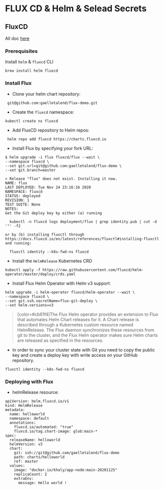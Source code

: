 # FLUX CD & Helm & Selead Secrets

## FluxCD

All doc [here](https://docs.fluxcd.io/projects/helm-operator/en/stable/)

### Prerequisites

Install `helm` & `fluxcd` CLI

```
brew install helm fluxcd
```
### Install Flux

* Clone your helm chart repository: 

```
 git@github.com:gaelletalend/flux-demo.git
```
* Create the `fluxcd` namespace:

```
kubectl create ns fluxcd
```

* Add FluxCD repository to Helm repos:
```
 helm repo add fluxcd https://charts.fluxcd.io
```
* Install Flux by specifying your fork URL:

```
$ helm upgrade -i flux fluxcd/flux --wait \
--namespace fluxcd \
--set git.url=git@github.com:gaelletalend/flux-demo \
--set git.branch=master

> Release "flux" does not exist. Installing it now.
NAME: flux
LAST DEPLOYED: Tue Nov 24 23:16:16 2020
NAMESPACE: fluxcd
STATUS: deployed
REVISION: 1
TEST SUITE: None
NOTES:
Get the Git deploy key by either (a) running

  kubectl -n fluxcd logs deployment/flux | grep identity.pub | cut -d '"' -f2

or by (b) installing fluxctl through
https://docs.fluxcd.io/en/latest/references/fluxctl#installing-fluxctl
and running:

  fluxctl identity --k8s-fwd-ns fluxcd
```
  
  
* Install the `HelmRelease` Kubernetes CRD
```
kubectl apply -f https://raw.githubusercontent.com/fluxcd/helm-operator/master/deploy/crds.yaml
```
* Install Flux Helm Operator with Helm v3 support: 
```
helm upgrade -i helm-operator fluxcd/helm-operator --wait \
--namespace fluxcd \
--set git.ssh.secretName=flux-git-deploy \
--set helm.versions=v3
```  

>[color=#cb61f4]The Flux Helm operator provides an extension to Flux that automates Helm Chart releases for it. A Chart release is described through a Kubernetes custom resource named HelmRelease. The Flux daemon synchronizes these resources from git to the cluster, and the Flux Helm operator makes sure Helm charts are released as specified in the resources.
  
* In order to sync your cluster state with Git you need to copy the public key and create a deploy key with write access on your GitHub repository.

```
fluxctl identity --k8s-fwd-ns fluxcd
```

### Deploying with Flux

* helmRelease resource: 

```
apiVersion: helm.fluxcd.io/v1
kind: HelmRelease
metadata:
  name: helloworld
  namespace: default
  annotations:
    fluxcd.io/automated: "true"
    fluxcd.io/tag.chart-image: glob:main-*
spec:
  releaseName: helloworld
  helmVersion: v3
  chart:
    git: ssh://git@github.com/gaelletalend/flux-demo
    path: charts/helloworld
    ref: master
  values:
    image: "docker.io/khaly/app-node:main-20201125"
    replicaCount: 2
    extraEnv:
      message: Hello world !
```